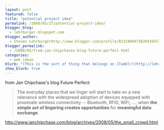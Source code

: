 ```yaml
---
layout: post
featured: false
title: "potential project idea"
permalink: /2008/05/27/potential-project-idea/
blogger_blog:
  - lehrburger.blogspot.com
blogger_author:
  - Steven Lehrburgerhttp://www.blogger.com/profile/01324094738204359728noreply@blogger.com
blogger_permalink:
  - /2008/05/from-jan-chipchases-blog-future-perfect.html
categories:
  - web ideas
blurb: "(This is the sort of thing that belongs on [Tumblr](http://lehrblogger.tumblr.com).)"
show_blurb: true
---
```

from Jan Chipchase's blog Future Perfect:

>  The everyday places that we linger will start to take on a new relevance with the widespread adoption of devices equipped with proximate wireless connectivity -- Bluetooth, RFID, WiFi, ..., when **the simple act of lingering creates opportunities** for **meaningful data exchange**.

<http://www.janchipchase.com/blog/archives/2008/05/the_small_crowd.html>

